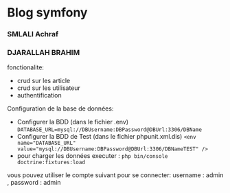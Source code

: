 # Blog symfony 
### SMLALI Achraf
### DJARALLAH BRAHIM

fonctionalite:

  - crud sur les article
  - crud sur les utilisateur
  - authentification
  
Configuration de la base de données:
- Configurer la BDD (dans le fichier .env) `DATABASE_URL=mysql://DBUsername:DBPassword@DBUrl:3306/DBName`
- Configurer la BDD de Test (dans le fichier phpunit.xml.dis) 
`<env name="DATABASE_URL" value="mysql://DBUsername:DBPassword@DBUrl:3306/DBNameTEST" />`
- pour charger les données executer : 
    `php bin/console doctrine:fixtures:load`

vous pouvez utiliser le compte suivant pour se connecter:
username : admin , password : admin